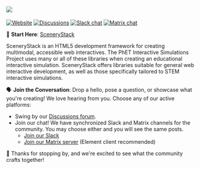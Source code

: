 # <img src="https://scenerystack.org/about/assets/png/scenerystack-banner.png" >

[![Website](https://img.shields.io/badge/scenerystack-website-blue)](http://scenerystack.org)
[![Discussions](https://img.shields.io/github/discussions/scenerystack/community)](https://github.com/orgs/scenerystack/discussions)
[![Slack chat](https://img.shields.io/badge/chat-slack-purple)](https://join.slack.com/t/scenerystack/shared_invite/zt-22d2r9ruc-GnxYi37iPluFwVkt~LdzGA)
[![Matrix chat](https://img.shields.io/badge/chat-matrix-green)](https://matrix.to/#/##scenerystack:matrix.org)

📘 **Start Here**: [SceneryStack](http://scenerystack.org)

SceneryStack is an HTML5 development framework for creating multimodal, accessible web interactives. The PhET Interactive Simulations Project uses many or all of these libraries when creating an educational interactive simulation. SceneryStack offers libraries suitable for general web interactive development, as well as those specifically tailored to STEM interactive simulations.

🗣️ **Join the Conversation**: Drop a hello, pose a question, or showcase what you're creating! We love hearing from you. Choose any of our active platforms:
- Swing by our [Discussions forum](https://github.com/orgs/scenerystack/discussions). 
- Join our chat! We have synchronized Slack and Matrix channels for the community. You may choose either and you will see the same posts.
  - [Join our Slack](https://join.slack.com/t/scenerystack/shared_invite/zt-22d2r9ruc-GnxYi37iPluFwVkt~LdzGA)
  - [Join our Matrix server](https://matrix.to/#/#scenerystack:matrix.org) (Element client recommended)

💖 Thanks for stopping by, and we're excited to see what the community crafts together!

